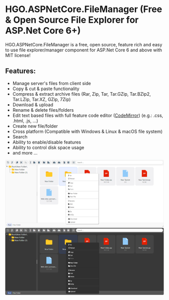 # HGO.ASPNetCore.FileManager (Free & Open Source File Explorer for ASP.Net Core 6+)
HGO.ASPNetCore.FileManager is a free, open source, feature rich and easy to use file explorer/manager component for ASP.Net Core 6 and above with MIT license!

## Features:
-  Manage server's files from client side
-  Copy & cut & paste functionality
-  Compress & extract archive files (Rar, Zip, Tar, Tar.GZip, Tar.BZip2, Tar.LZip, Tar.XZ, GZip, 7Zip)
-  Download & upload
-  Rename & delete files/folders
-  Edit text based files with full feature code editor ([CodeMirror](https://codemirror.net/)) (e.g.: .css, .html, .js, ...)
-  Create new file/folder
-  Cross platform (Compatible with Windows & Linux & macOS file system)
-  Search
-  Ability to enable/disable features
-  Ability to control disk space usage
-  and more ...

![HGO.ASPNetCore.FileManager Light Mode](https://github.com/H-Ghamarzadeh/HGO.ASPNetCore.FileManager/blob/master/Light-min.png?raw=true "HGO.ASPNetCore.FileManager Light Mode")
![HGO.ASPNetCore.FileManager Dark Mode](https://github.com/H-Ghamarzadeh/HGO.ASPNetCore.FileManager/blob/master/Dark-min.png?raw=true "HGO.ASPNetCore.FileManager Dark Mode")
